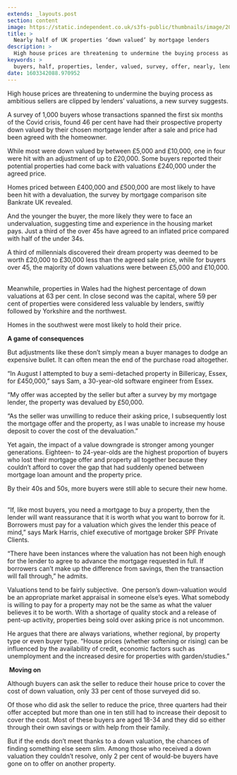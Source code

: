 ```yaml
--- 
extends: _layouts.post 
section: content 
image: https://static.independent.co.uk/s3fs-public/thumbnails/image/2017/02/08/19/renting.jpg 
title: > 
  Nearly half of UK properties ‘down valued’ by mortgage lenders 
description: > 
  High house prices are threatening to undermine the buying process as ambitious sellers are clipped by lenders’ valuations, a new survey suggests.Some buyers reported their potential properties had come back with valuations £240,000 under the agreed price.Homes priced between £400,000 and £500,000 are most likely to have been hit with a devaluation, the survey by mortgage comparison site Bankrate UK revealed.Just a third of the over 45s have agreed to an inflated price compared with half of the under 34s.“My offer was accepted by the seller but after a survey by my mortgage lender, the property was devalued by £50,000. 
keywords: > 
  buyers, half, properties, lender, valued, survey, offer, nearly, lenders, mortgage, property, price, valuations, uk, seller 
date: 1603342088.970952 
--- 
```

<div><p class="sc-pHJJA iocNwz above-article-prompt-donations"></p><p>High house prices are threatening to undermine the buying process as ambitious sellers are clipped by lenders&#8217; valuations, a new survey suggests.</p><p>A survey of 1,000 buyers whose transactions spanned the first six months of the Covid crisis, found 46 per cent have had their prospective property down valued by their chosen mortgage lender after a sale and price had been agreed with the homeowner. &#160;</p><p></p><p>While most were down valued by between &#163;5,000 and &#163;10,000, one in four were hit with an adjustment of up to &#163;20,000. Some buyers reported their potential properties had come back with valuations &#163;240,000 under the agreed price.
</p><p id="article-im-prompt"></p><p>Homes priced between &#163;400,000 and &#163;500,000 are most likely to have been hit with a devaluation, the survey by mortgage comparison site Bankrate UK revealed. &#160;</p><p></p><p>And the younger the buyer, the more likely they were to face an undervaluation, suggesting time and experience in the housing market pays. Just a third of the over 45s have agreed to an inflated price compared with half of the under 34s. &#160;</p><p></p><p>A third of millennials discovered their dream property was deemed to be worth &#163;20,000 to &#163;30,000 less than the agreed sale price, while for buyers over 45, the majority of down valuations were between &#163;5,000 and &#163;10,000. &#160;</p><p>Meanwhile, properties in Wales had the highest percentage of down valuations at 63 per cent. In close second was the capital, where 59 per cent of properties were considered less valuable by lenders, swiftly followed by Yorkshire and the northwest. &#160;</p><p id="taboola-carousel-thumbnails"></p><p>Homes in the southwest were most likely to hold their price.</p><p><strong>A game of consequences</strong></p><p>But adjustments like these don&#8217;t simply mean a buyer manages to dodge an expensive bullet. It can often mean the end of the purchase road altogether.
</p><p>&#8220;In August I attempted to buy a semi-detached property in Billericay, Essex, for &#163;450,000,&#8221; says Sam, a 30-year-old software engineer from Essex. &#160;</p><p>&#8220;My offer was accepted by the seller but after a survey by my mortgage lender, the property was devalued by &#163;50,000. &#160;</p><p>&#8220;As the seller was unwilling to reduce their asking price, I subsequently lost the mortgage offer and the property, as I was unable to increase my house deposit to cover the cost of the devaluation.&#8221;
</p><p></p><p>Yet again, the impact of a value downgrade is stronger among younger generations. Eighteen- to 24-year-olds are the highest proportion of buyers who lost their mortgage offer and property all together because they couldn&#8217;t afford to cover the gap that had suddenly opened between mortgage loan amount and the property price. &#160;</p><p>By their 40s and 50s, more buyers were still able to secure their new home. &#160;</p><p>&#8220;If, like most buyers, you need a mortgage to buy a property, then the lender will want reassurance that it is worth what you want to borrow for it. Borrowers must pay for a valuation which gives the lender this peace of mind,&#8221; says Mark Harris, chief executive of mortgage broker SPF Private Clients. &#160;</p><p></p><p>&#8220;There have been instances where the valuation has not been high enough for the lender to agree to advance the mortgage requested in full. If borrowers can&#8217;t make up the difference from savings, then the transaction will fall through,&#8221; he admits.
</p><p>Valuations tend to be fairly subjective. &#160;One person&#8217;s down-valuation would be an appropriate market appraisal in someone else&#8217;s eyes. What somebody is willing to pay for a property may not be the same as what the valuer believes it to be worth. With a shortage of quality stock and a release of pent-up activity, properties being sold over asking price is not uncommon.</p><p>He argues that there are always variations, whether regional, by property type or even buyer type. &#8220;House prices (whether softening or rising) can be influenced by the availability of credit, economic factors such as unemployment and the increased desire for properties with garden/studies.&#8221;</p><p>&#160;<strong>Moving on</strong></p><p>Although buyers can ask the seller to reduce their house price to cover the cost of down valuation, only 33 per cent of those surveyed did so. &#160;</p><p></p><p>Of those who did ask the seller to reduce the price, three quarters had their offer accepted but more than one in ten still had to increase their deposit to cover the cost. Most of these buyers are aged 18-34 and they did so either through their own savings or with help from their family. &#160;</p><p>But if the ends don&#8217;t meet thanks to a down valuation, the chances of finding something else seem slim. Among those who received a down valuation they couldn&#8217;t resolve, only 2 per cent of would-be buyers have gone on to offer on another property. &#160;</p><p class="sc-ptCms fzKffT"></p></div>